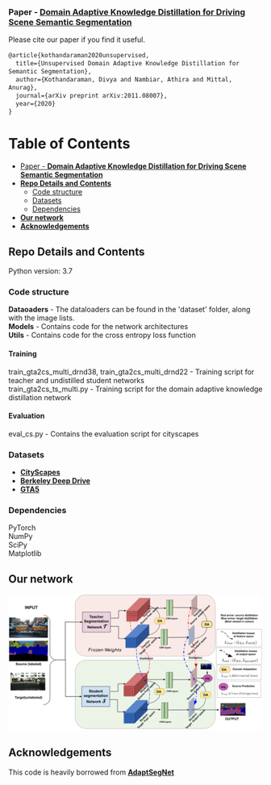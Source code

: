 ### Paper - [**Domain Adaptive Knowledge Distillation for Driving Scene Semantic Segmentation**](https://arxiv.org/abs/2011.08007)

Please cite our paper if you find it useful.

```
@article{kothandaraman2020unsupervised,
  title={Unsupervised Domain Adaptive Knowledge Distillation for Semantic Segmentation},
  author={Kothandaraman, Divya and Nambiar, Athira and Mittal, Anurag},
  journal={arXiv preprint arXiv:2011.08007},
  year={2020}
}
```

Table of Contents
=================

  * [Paper - <a href="https://arxiv.org/abs/2011.08007" rel="nofollow"><strong>Domain Adaptive Knowledge Distillation for Driving Scene Semantic Segmentation</strong></a>](#paper---Domain-Adaptive-Knowledge-Distillation-for-Driving-Scene-Semantic-Segmentation)
  * [**Repo Details and Contents**](#repo-details-and-contents)
     * [Code structure](#code-structure)
     * [Datasets](#datasets)
     * [Dependencies](#dependencies)
  * [**Our network**](#our-network)
  * [**Acknowledgements**](#acknowledgements)

## Repo Details and Contents
Python version: 3.7

### Code structure

**Dataoaders** - The dataloaders can be found in the 'dataset' folder, along with the image lists.<br>
**Models**  - Contains code for the network architectures <br>
**Utils** - Contains code for the cross entropy loss function
#### Training
train_gta2cs_multi_drnd38, train_gta2cs_multi_drnd22 - Training script for teacher and undistilled student networks <br>
train_gta2cs_ts_multi.py - Training script for the domain adaptive knowledge distillation network <br>
#### Evaluation
eval_cs.py - Contains the evaluation script for cityscapes <br>

### Datasets
* [**CityScapes**](https://www.cityscapes-dataset.com/) 
* [**Berkeley Deep Drive**](https://bdd-data.berkeley.edu/) 
* [**GTA5**](https://download.visinf.tu-darmstadt.de/data/from_games/) 

### Dependencies
PyTorch <br>
NumPy <br>
SciPy <br>
Matplotlib <br>

## Our network

<p align="center">
<img src="figures/network.png">
</p>

## Acknowledgements

This code is heavily borrowed from [**AdaptSegNet**](https://github.com/wasidennis/AdaptSegNet)
